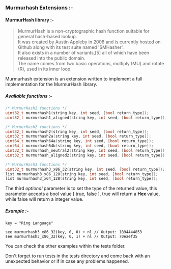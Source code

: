 ### Murmurhash Extensions :-

#### MurmurHash library :-
> MurmurHash is a non-cryptographic hash function suitable for general hash-based lookup.  
> It was created by Austin Appleby in 2008 and is currently hosted on Github along with its test suite named 'SMHasher'.  
> It also exists in a number of variants,[5] all of which have been released into the public domain.  
> The name comes from two basic operations, multiply (MU) and rotate (R), used in its inner loop.

Murmurhash extension is an extension written to implement a full implementation for the MurmurHash library.


##### Available functions :-

```c
/* MurmurHash1 functions */
uint32_t murmurhash1(string key, int seed, [bool return_type]);
uint32_t murmurhash1_aligned(string key, int seed, [bool return_type]);

/* MurmurHash2 functions */
uint32_t murmurhash2(string key, int seed, [bool return_type]);
uint32_t murmurhash2a(string key, int seed, [bool return_type]);
uint64_t murmurhash64a(string key, int seed, [bool return_type]);
uint64_t murmurhash64b(string key, int seed, [bool return_type]);
uint32_t murmurhash_neutral2(string key, int seed, [bool return_type]);
uint32_t murmurhash_aligned2(string key, int seed, [bool return_type]);

/* MurmurHash3 functions */
uint32_t murmurhash3_x86_32(string key, int seed, [bool return_type]);
list murmurhash3_x86_128(string key, int seed, [bool return_type]);
list murmurhash3_x64_128(string key, int seed, [bool return_type]);
```

The third *optional* parameter is to set the type of the returned value, this parameter accepts a bool value [ true, false ],
true will return a **Hex** value, while false will return a integer value.


##### Example :-
```
key = "Ring Language"

see murmurhash3_x86_32(key, 0, 0) + nl // Output: 1894444853
see murmurhash3_x86_32(key, 0, 1) + nl // Output: 70eaef35
```

You can check the other examples within the tests folder.

Don't forget to run tests in the tests directory and come back with an unexpected behavior or if in case any problems happened.
